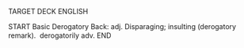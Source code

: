 TARGET DECK
ENGLISH

START
Basic
Derogatory
Back: adj. Disparaging; insulting (derogatory remark).  derogatorily adv.
END
